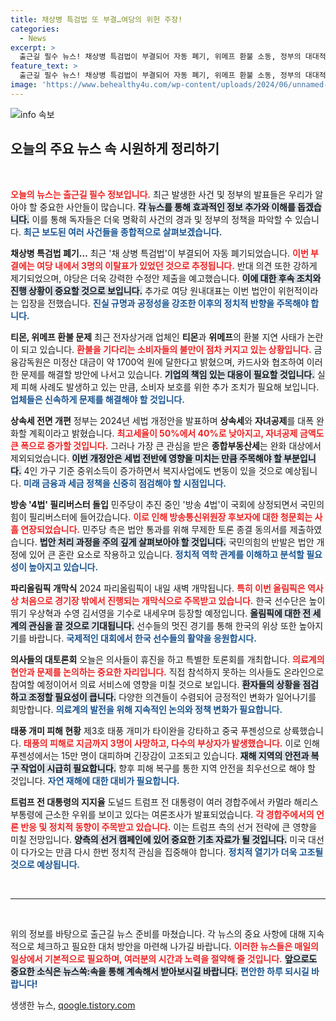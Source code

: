 ```yaml
---
title: 채상병 특검법 또 부결…여당의 위헌 주장!
categories:
  - News
excerpt: >
  출근길 필수 뉴스! 채상병 특검법이 부결되어 자동 폐기, 위메프 환불 소동, 정부의 대대적인 상속세 개편 소식까지. 최신 이슈와 생생한 현장을 놓치지 마세요!
feature_text: >
  출근길 필수 뉴스! 채상병 특검법이 부결되어 자동 폐기, 위메프 환불 소동, 정부의 대대적인 상속세 개편 소식까지. 최신 이슈와 생생한 현장을 놓치지 마세요!
image: 'https://www.behealthy4u.com/wp-content/uploads/2024/06/unnamed-file.png'
---
```


<p><img src="https://www.behealthy4u.com/wp-content/uploads/2024/06/unnamed-file.png" alt="info 속보" /></p>

<h2 data-ke-size="size26">오늘의 주요 뉴스 속 시원하게 정리하기</h2>

<p data-ke-size="size16">&nbsp;</p>

<p><b><span style="color: #ee2323;">오늘의 뉴스는 출근길 필수 정보입니다.</span></b> 최근 발생한 사건 및 정부의 발표들은 우리가 알아야 할 중요한 사안들이 많습니다. <b><span style="background-color: #21538527;">각 뉴스를 통해 효과적인 정보 추가와 이해를 돕겠습니다.</span></b> 이를 통해 독자들은 더욱 명확히 사건의 경과 및 정부의 정책을 파악할 수 있습니다. <b><span style="color: #1a5490;">최근 보도된 여러 사건들을 종합적으로 살펴보겠습니다.</span></b></p>

<p><b>채상병 특검법 폐기…</b>
최근 '채 상병 특검법'이 부결되어 자동 폐기되었습니다. <b><span style="color: #ee2323;">이번 부결에는 여당 내에서 3명의 이탈표가 있었던 것으로 추정됩니다.</span></b> 반대 의견 또한 강하게 제기되었으며, 야당은 더욱 강력한 수정안 제출을 예고했습니다. <b><span style="background-color: #21538527;">이에 대한 후속 조치와 진행 상황이 중요할 것으로 보입니다.</span></b> 추가로 여당 원내대표는 이번 법안이 위헌적이라는 입장을 전했습니다. <b><span style="color: #1a5490;">진실 규명과 공정성을 강조한 이후의 정치적 반향을 주목해야 합니다.</span></b></p>

<p><b>티몬, 위메프 환불 문제</b>
최근 전자상거래 업체인 <b>티몬</b>과 <b>위메프</b>의 환불 지연 사태가 논란이 되고 있습니다. <b><span style="color: #ee2323;">환불을 기다리는 소비자들의 불만이 점차 커지고 있는 상황입니다.</span></b> 금융감독원은 미정산 대금이 약 1700억 원에 달한다고 밝혔으며, 카드사와 협조하여 이러한 문제를 해결할 방안에 나서고 있습니다. <b><span style="background-color: #21538527;">기업의 책임 있는 대응이 필요할 것입니다.</span></b> 실제 피해 사례도 발생하고 있는 만큼, 소비자 보호를 위한 추가 조치가 필요해 보입니다. <b><span style="color: #1a5490;">업체들은 신속하게 문제를 해결해야 할 것입니다.</span></b></p>

<p><b>상속세 전면 개편</b>
정부는 2024년 세법 개정안을 발표하며 <b>상속세</b>와 <b>자녀공제</b>를 대폭 완화할 계획이라고 밝혔습니다. <b><span style="color: #ee2323;">최고세율이 50%에서 40%로 낮아지고, 자녀공제 금액도 큰 폭으로 증가할 것입니다.</span></b> 그러나 가장 큰 관심을 받은 <b>종합부동산세</b>는 완화 대상에서 제외되었습니다. <b><span style="background-color: #21538527;">이번 개정안은 세법 전반에 영향을 미치는 만큼 주목해야 할 부분입니다.</span></b> 4인 가구 기준 중위소득이 증가하면서 복지사업에도 변동이 있을 것으로 예상됩니다. <b><span style="color: #1a5490;">미래 금융과 세금 정책을 신중히 점검해야 할 시점입니다.</span></b></p>

<p><b>방송 '4법' 필리버스터 돌입</b>
민주당이 추진 중인 '방송 4법'이 국회에 상정되면서 국민의힘이 필리버스터에 들어갔습니다. <b><span style="color: #ee2323;">이로 인해 방송통신위원장 후보자에 대한 청문회는 사흘 연장되었습니다.</span></b> 민주당 측은 법안 통과를 위해 무제한 토론 종결 동의서를 제출하였습니다. <b><span style="background-color: #21538527;">법안 처리 과정을 주의 깊게 살펴보아야 할 것입니다.</span></b> 국민의힘의 반발은 법안 개정에 있어 큰 혼란 요소로 작용하고 있습니다. <b><span style="color: #1a5490;">정치적 역학 관계를 이해하고 분석할 필요성이 높아지고 있습니다.</span></b></p>

<p><b>파리올림픽 개막식</b>
2024 파리올림픽이 내일 새벽 개막됩니다. <b><span style="color: #ee2323;">특히 이번 올림픽은 역사상 처음으로 경기장 밖에서 진행되는 개막식으로 주목받고 있습니다.</span></b> 한국 선수단은 높이 뛰기 우상혁과 수영 김서영을 기수로 내세우며 등장할 예정입니다. <b><span style="background-color: #21538527;">올림픽에 대한 전 세계의 관심을 끌 것으로 기대됩니다.</span></b> 선수들의 멋진 경기를 통해 한국의 위상 또한 높아지기를 바랍니다. <b><span style="color: #1a5490;">국제적인 대회에서 한국 선수들의 활약을 응원합시다.</span></b></p>

<p><b>의사들의 대토론회</b>
오늘은 의사들이 휴진을 하고 특별한 토론회를 개최합니다. <b><span style="color: #ee2323;">의료계의 현안과 문제를 논의하는 중요한 자리입니다.</span></b> 직접 참석하지 못하는 의사들도 온라인으로 참여할 예정이어서 의료 서비스에 영향을 미칠 것으로 보입니다. <b><span style="background-color: #21538527;">환자들의 상황을 점검하고 조정할 필요성이 큽니다.</span></b> 다양한 의견들이 수렴되어 긍정적인 변화가 일어나기를 희망합니다. <b><span style="color: #1a5490;">의료계의 발전을 위해 지속적인 논의와 정책 변화가 필요합니다.</span></b></p>

<p><b>태풍 개미 피해 현황</b>
제3호 태풍 개미가 타이완을 강타하고 중국 푸젠성으로 상륙했습니다. <b><span style="color: #ee2323;">태풍의 피해로 지금까지 3명이 사망하고, 다수의 부상자가 발생했습니다.</span></b> 이로 인해 푸젠성에서는 15만 명이 대피하며 긴장감이 고조되고 있습니다. <b><span style="background-color: #21538527;">재해 지역의 안전과 복구 작업이 시급히 필요합니다.</span></b> 향후 피해 복구를 통한 지역 안전을 최우선으로 해야 할 것입니다. <b><span style="color: #1a5490;">자연 재해에 대한 대비가 필요합니다.</span></b></p>

<p><b>트럼프 전 대통령의 지지율</b>
도널드 트럼프 전 대통령이 여러 경합주에서 카멀라 해리스 부통령에 근소한 우위를 보이고 있다는 여론조사가 발표되었습니다. <b><span style="color: #ee2323;">각 경합주에서의 언론 반응 및 정치적 동향이 주목받고 있습니다.</span></b> 이는 트럼프 측의 선거 전략에 큰 영향을 미칠 전망입니다. <b><span style="background-color: #21538527;">양측의 선거 캠페인에 있어 중요한 기초 자료가 될 것입니다.</span></b> 미국 대선이 다가오는 만큼 다시 한번 정치적 관심을 집중해야 합니다. <b><span style="color: #1a5490;">정치적 열기가 더욱 고조될 것으로 예상됩니다.</span></b></p>

<p data-ke-size="size16">&nbsp;</p> 

<hr> 

<p data-ke-size="size16">&nbsp;</p> 

<p>위의 정보를 바탕으로 출근길 뉴스 준비를 마쳤습니다. 각 뉴스의 중요 사항에 대해 지속적으로 체크하고 필요한 대처 방안을 마련해 나가길 바랍니다. <b><span style="color: #ee2323;">이러한 뉴스들은 매일의 일상에서 기본적으로 필요하며, 여러분의 시간과 노력을 절약해 줄 것입니다.</span></b> <b><span style="background-color: #21538527;">앞으로도 중요한 소식은 뉴스쏙:속을 통해 계속해서 받아보시길 바랍니다.</span></b> <b><span style="color: #1a5490;">편안한 하루 되시길 바랍니다!</span></b></p>
생생한 뉴스, <a href="https://qoogle.tistory.com" rel="dofollow">qoogle.tistory.com</a>


